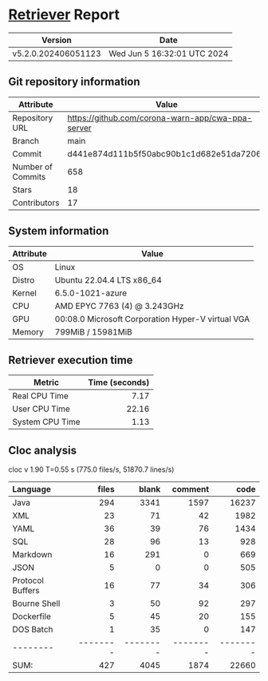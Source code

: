 # [Retriever](https://github.com/PalladioSimulator/Palladio-ReverseEngineering-Retriever) Report
| Version | Date |
| ------- | ---- |
| v5.2.0.202406051123 | Wed Jun  5 16:32:01 UTC 2024 |

## Git repository information
|      Attribute    | Value |
| ----------------- | ----- |
| Repository URL    | https://github.com/corona-warn-app/cwa-ppa-server |
| Branch            | main |
| Commit            | d441e874d111b5f50abc90b1c1d682e51da7206e |
| Number of Commits | 658 |
| Stars             | 18 |
| Contributors      | 17 |


## System information
| Attribute | Value |
| --------- | ----- |
| OS | Linux  |
| Distro | Ubuntu 22.04.4 LTS x86_64  |
| Kernel | 6.5.0-1021-azure  |
| CPU | AMD EPYC 7763 (4) @ 3.243GHz  |
| GPU | 00:08.0 Microsoft Corporation Hyper-V virtual VGA  |
| Memory | 799MiB / 15981MiB  |

## Retriever execution time
| Metric | Time (seconds) |
| --- | ---: |
| Real CPU Time | 7.17 |
| User CPU Time | 22.16 |
| System CPU Time | 1.13 |
<!--
Explainations:
- __Real CPU Time__: actual time the command has run (can be less than total time spent in user and system mode for multi-threaded processes)
- __User CPU Time__: time the command has spent running in user mode
- __System CPU Time__: time the command has spent running in system or kernel mode
-->

## Cloc analysis
cloc v 1.90  T=0.55 s (775.0 files/s, 51870.7 lines/s)

Language|files|blank|comment|code
:-------|-------:|-------:|-------:|-------:
Java|294|3341|1597|16237
XML|23|71|42|1982
YAML|36|39|76|1434
SQL|28|96|13|928
Markdown|16|291|0|669
JSON|5|0|0|505
Protocol Buffers|16|77|34|306
Bourne Shell|3|50|92|297
Dockerfile|5|45|20|155
DOS Batch|1|35|0|147
--------|--------|--------|--------|--------
SUM:|427|4045|1874|22660
